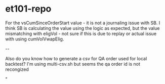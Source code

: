 # et101-repo


For the vsCumSinceOrderStart value - it is not a journaling issue with SB. I think SB is calculating the value using the logic as expected, but the value mismatching with eligVol - not sure if this is due to replay or actual issue with using cumVolVwapElig.


--

Also do you know how to generate a csv for QA order used for local backtest? I'm using multi-csv.sh but seems the qa order id is not recongized






"

